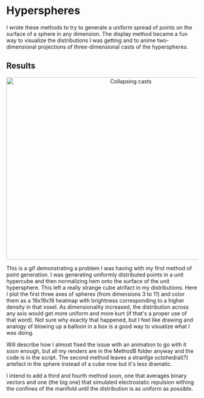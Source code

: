 # Hyperspheres
I wrote these methods to try to generate a uniform spread of points on the surface of a sphere in any dimension. The display method became a fun way to visualize the distributions I was getting and to anime two-dimensional projections of three-dimensional casts of the hyperspheres. 
## Results
<p align="center">
  <img src="https://i.imgur.com/ga7arJn.gif" width="640" height="480" title="Collapsing casts">
</p>
This is a gif demonstrating a problem I was having with my first method of point generation. I was generating uniformly distributed points in a unit hypercube and then normalizing hem onto the surface of the unit hypersphere. This left a really strange cube atrifact in my distributions. Here I plot the first three axes of spheres (from dimensions 3 to 11) and color them as a 16x16x16 heatmap with brightness corresponding to a higher density in that voxel. As dimensionality increased, the distribution across any axis would get more uniform and more kurt (if that's a proper use of that word). Not sure why exactly that happened, but I feel like drawing and analogy of blowing up a balloon in a box is a good way to visualize what I was doing.

Will describe how I almost fixed the issue with an animation to go with it soon enough, but all my renders are in the MethodB folder anyway and the code is in the script. The second method leaves a stranfge octohedral(?) artefact in the sphere instead of a cube now but it's less dramatic.

I intend to add a third and fourth method soon, one that averages binary vectors and one (the big one) that simulated electrostatic repulsion withing the confines of the manifold until the distribution is as uniform as possible.
